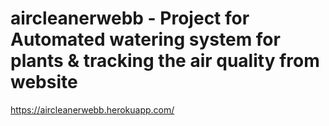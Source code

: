 ﻿# aircleanerwebb - Project for Automated watering system for plants & tracking the air quality from website
 
 https://aircleanerwebb.herokuapp.com/
